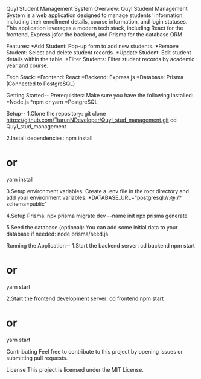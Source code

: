 Quyl Student Management System
Overview:
Quyl Student Management System is a web application designed to manage students' information, including their enrollment details, course information, and login statuses. This application leverages a modern tech stack, including React for the frontend, Express.jsfor the backend, and Prisma for the database ORM.

Features:
*Add Student: Pop-up form to add new students.
*Remove Student: Select and delete student records.
*Update Student: Edit student details within the table.
*Filter Students: Filter student records by academic year and course.

Tech Stack:
*Frontend: React
*Backend: Express.js
*Database: Prisma (Connected to PostgreSQL)

Getting Started--
Prerequisites:
Make sure you have the following installed:
*Node.js
*npm or yarn
*PostgreSQL

Setup--
1.Clone the repository:
git clone https://github.com/TtarunNDeveloper/Quyl_stud_management.git
cd Quyl_stud_management

2.Install dependencies:
npm install
# or
yarn install

3.Setup environment variables:
Create a .env file in the root directory and add your environment variables:
*DATABASE_URL="postgresql://<username>:<password>@<host>:<port>/<database>?schema=public"

4.Setup Prisma:
npx prisma migrate dev --name init
npx prisma generate

5.Seed the database (optional):
You can add some initial data to your database if needed:
node prisma/seed.js

Running the Application--
1.Start the backend server:
cd backend
npm start
# or
yarn start

2.Start the frontend development server:
cd frontend
npm start
# or
yarn start

Contributing
Feel free to contribute to this project by opening issues or submitting pull requests.

License
This project is licensed under the MIT License.